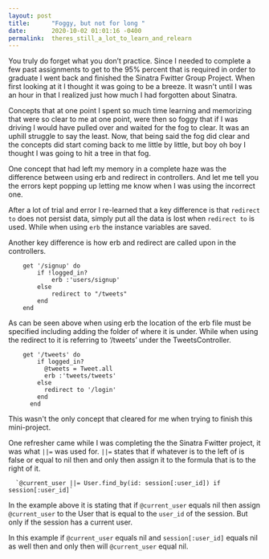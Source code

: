 ```yaml
---
layout: post
title:      "Foggy, but not for long "
date:       2020-10-02 01:01:16 -0400
permalink:  theres_still_a_lot_to_learn_and_relearn
---
```



You truly do forget what you don’t practice. Since I needed to complete a few past assignments to get to the 95% percent that is required in order to graduate I went back and finished the Sinatra Fwitter Group Project. When first looking at it I thought it was going to be a breeze. It wasn't until I was an hour in that  I realized just how much I had forgotten about Sinatra. 

Concepts that at one point I spent so much time learning and memorizing that were so clear to me at one point, were then so foggy that if I was driving I would have pulled over and waited for the fog to clear. It was an uphill struggle to say the least. Now, that being said the fog did clear and the concepts did start coming back to me little by little, but boy oh boy I thought I was going to hit a tree in that fog. 

One concept that had left my memory in a complete haze was the difference between using erb and redirect in controllers. And let me tell you the errors kept popping up letting me know when I was using the incorrect one. 

After a lot of trial and error I re-learned that a key difference is that `redirect to` does not persist data, simply put all the data is lost when `redirect to` is used. While when using `erb` the instance variables are saved. 

Another key difference is how erb and redirect are called upon in the controllers.

```
    get '/signup' do
        if !logged_in?
            erb :'users/signup'
        else
            redirect to "/tweets"
        end
    end
```

As can be seen above when using erb the location of the erb file must be specified including adding the folder of where it is under. While when using the redirect to it is referring to ‘/tweets’ under the TweetsController. 

```
    get '/tweets' do
        if logged_in?
          @tweets = Tweet.all
          erb :'tweets/tweets'
        else
          redirect to '/login'
        end
      end
```

This wasn't the only concept that cleared for me when trying to finish this mini-project. 


One refresher came while I was completing the the Sinatra Fwitter project, it was what `||=` was used for. `||=` states that if whatever is to the left of is false or equal to nil then and only then assign it to the formula that is to the right of it.


      `@current_user ||= User.find_by(id: session[:user_id]) if session[:user_id]`

In the example above it is stating that if `@current_user` equals nil then assign `@current_user` to the User that is equal to the `user_id` of the session. But only if the session has a current user. 

In this example if `@current_user` equals nil and `session[:user_id]` equals nil as well then and only then will `@current_user` equal nil. 




